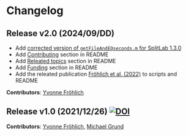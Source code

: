 # Changelog


## Release v2.0 (2024/09/DD)

- Add [corrected version of `getFileAndEQseconds.m` for SplitLab 1.3.0](https://github.com/yvonnefroehlich/SplitLab-TemporalAlignment/blob/main/03_SL_getFileAndEQseconds/getFileAndEQseconds_SL130.m)
- Add [Contributing](https://github.com/yvonnefroehlich/SplitLab-TemporalAlignment/tree/add-changelog-v2.0?tab=readme-ov-file#contributing) section in README
- Add [Releated topics](https://github.com/yvonnefroehlich/SplitLab-TemporalAlignment/tree/main?tab=readme-ov-file#related-topics) section in README
- Add [Funding](https://github.com/yvonnefroehlich/SplitLab-TemporalAlignment/tree/main?tab=readme-ov-file#funding) section in README
- Add the releated publication [Fröhlich et al. (2022)](https://doi.org/10.4401/ag-8781) to scripts and README

**Contributors**: [Yvonne Fröhlich](https://github.com/yvonnefroehlich)


## Release v1.0 (2021/12/26) [![DOI](https://zenodo.org/badge/427954259.svg)](https://zenodo.org/badge/latestdoi/427954259)

**Contributors**: [Yvonne Fröhlich](https://github.com/yvonnefroehlich), [Michael Grund](https://github.com/michaelgrund)
